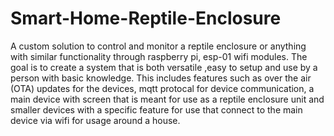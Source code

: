 # Smart-Home-Reptile-Enclosure
A custom solution to control and monitor a reptile enclosure or anything with similar functionality through raspberry pi, esp-01 wifi modules. The goal is to create a system that is both versatile ,easy to setup and use by a person with basic knowledge. This includes features such as over the air (OTA) updates for the devices, mqtt protocal for device communication, a main device with screen that is meant for use as a reptile enclosure unit and smaller devices with a specific feature for use that connect to the main device via wifi for usage around a house.
